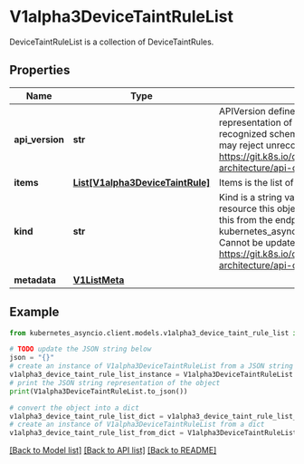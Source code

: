 # V1alpha3DeviceTaintRuleList

DeviceTaintRuleList is a collection of DeviceTaintRules.

## Properties

Name | Type | Description | Notes
------------ | ------------- | ------------- | -------------
**api_version** | **str** | APIVersion defines the versioned schema of this representation of an object. Servers should convert recognized schemas to the latest internal value, and may reject unrecognized values. More info: https://git.k8s.io/community/contributors/devel/sig-architecture/api-conventions.md#resources | [optional] 
**items** | [**List[V1alpha3DeviceTaintRule]**](V1alpha3DeviceTaintRule.md) | Items is the list of DeviceTaintRules. | 
**kind** | **str** | Kind is a string value representing the REST resource this object represents. Servers may infer this from the endpoint the kubernetes_asyncio.client submits requests to. Cannot be updated. In CamelCase. More info: https://git.k8s.io/community/contributors/devel/sig-architecture/api-conventions.md#types-kinds | [optional] 
**metadata** | [**V1ListMeta**](V1ListMeta.md) |  | [optional] 

## Example

```python
from kubernetes_asyncio.client.models.v1alpha3_device_taint_rule_list import V1alpha3DeviceTaintRuleList

# TODO update the JSON string below
json = "{}"
# create an instance of V1alpha3DeviceTaintRuleList from a JSON string
v1alpha3_device_taint_rule_list_instance = V1alpha3DeviceTaintRuleList.from_json(json)
# print the JSON string representation of the object
print(V1alpha3DeviceTaintRuleList.to_json())

# convert the object into a dict
v1alpha3_device_taint_rule_list_dict = v1alpha3_device_taint_rule_list_instance.to_dict()
# create an instance of V1alpha3DeviceTaintRuleList from a dict
v1alpha3_device_taint_rule_list_from_dict = V1alpha3DeviceTaintRuleList.from_dict(v1alpha3_device_taint_rule_list_dict)
```
[[Back to Model list]](../README.md#documentation-for-models) [[Back to API list]](../README.md#documentation-for-api-endpoints) [[Back to README]](../README.md)


